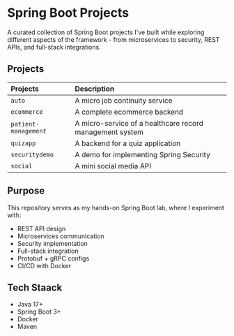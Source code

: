 # Spring Boot Projects

A curated collection of Spring Boot projects I've built while exploring different aspects of the framework - from microservices to security, REST APIs, and full-stack integrations.

## Projects

| Projects            | Description                                              |
|:--------------------|:---------------------------------------------------------|
|`auto`               | A micro job continuity service                           |
|`ecommerce`          | A complete ecommerce backend                             |
|`patient-management` | A micro-service of a healthcare record management system |
|`quizapp`            | A backend for a quiz application                         |
|`securitydemo`       | A demo for implementing Spring Security                  |
|`social`             | A mini social media API                                  |

## Purpose
This repository serves as my hands-on Spring Boot lab, where I experiment with:
- REST API design
- Microservices communication
- Security implementation
- Full-stack integration
- Protobuf + gRPC configs
- CI/CD with Docker

## Tech Staack
- Java 17+
- Spring Boot 3+
- Docker
- Maven


<!----
⚙️ Core Spring Boot (Projects 1–20)
Focus: Basics, REST, JPA, Validation, Security


5. Pagination and Filtering API

6. Weather Tracker – API client + scheduled updates

7. Blog Platform Backend – Markdown parsing + CRUD

8. Email Notification Service – Spring Mail + Templates

9. SMS Verification Service – Twilio + OTP logic

10. Event Logger – Log4j + log rotation

11. REST API Versioning – Header vs URI-based

12. JWT Authentication & Refresh Tokens

13. Rate Limiting Middleware – Spring Filter + Bucket4j

14. Multi-language API Responses – i18n + Messages

15. Audit Trail System – Spring AOP + DB log

16. Role-Based Access Control API

17. Global Exception Handler + Custom Errors

18. API Documentation with Swagger/OpenAPI

19. Application Metrics with Micrometer

20. Spring Profiles for Multi-Env Configs

🧩 Microservices (Projects 21–40)
Focus: Services, Communication, Config, Discovery

21. Microservice Starter Project (Boilerplate)

24. Inventory Microservice

25. Order Microservice with Feign Client

26. Notification Microservice (email + Kafka)

27. API Gateway using Spring Cloud Gateway

28. Circuit Breaker with Resilience4J

29. Dynamic Routing Gateway + Path Rewrite

30. Rate Limiting Gateway with Redis

31. Configurable Feature Flags

32. Load-balanced Communication (Ribbon)

33. Microservices Tracing with Sleuth + Zipkin

34. Service Health Dashboard with Actuator

35. Distributed Logging with ELK Stack

36. Service Mesh Demo (Istio)

37. gRPC Communication between Services

38. GraphQL API Gateway (Spring Boot + GraphQL)

39. Token Relay across Services (OAuth2)

40. Multi-tenant Microservices with Schema Isolation

🛠️ Data & Messaging (Projects 41–60)
Focus: Databases, Messaging Systems

Spring Boot + PostgreSQL Integration

Spring Boot + MongoDB Example

Relational to Document Model Migrator

Event Sourcing System

Kafka Producer/Consumer with Spring

RabbitMQ Event Bus

Dead Letter Queue Processor

Outbox Pattern with Debezium CDC

Redis Caching for Product Listings

Mongo Aggregation Pipelines + Spring Data

Redis Streams for Real-Time Feeds

Database Sharding Demo

Connection Pooling and Monitoring (HikariCP)

Batch Processing App with Spring Batch

Job Scheduler with Quartz

Geo-Search with MongoDB + Spring Data

Write-Heavy Queue-Backed Service

Transactional Messaging with Kafka

Custom Kafka Serializers + Avro

ETL Pipeline: Read-Transform-Store Data

📈 Observability & Monitoring (Projects 61–75)
Focus: Metrics, Logs, Tracing

Custom Micrometer Metrics

Prometheus Metrics Exporter

Grafana Dashboards for Spring Boot App

Structured JSON Logging

Distributed Tracing with Jaeger

OpenTelemetry Integration with gRPC & REST

Log Correlation Between Microservices

Alerting with Prometheus + Alertmanager

Request/Response Logging Middleware

Service-Level Objectives + Grafana Alerts

Dynamic Log Level Switching via Actuator

Kibana Log Search with Custom Tags

Grafana Loki for Log Aggregation

Trace Sampler Config + Analysis

Business Metrics Dashboard

🧪 Security & Auth (Projects 76–85)
Focus: Secure APIs, OAuth2, Keycloak, JWT, etc.

JWT Auth System with Refresh Token Rotation

OAuth2 Authorization Code Flow (Spring Security)

SSO Integration with Keycloak

Role Hierarchies + Permissions Evaluation

Custom OAuth2 Resource Server

API Key Auth via Filter Chain

OpenID Connect Integration (Google Auth)

Encrypted Properties with Jasypt

Multi-Factor Authentication (TOTP + Email)

Session Management + Concurrent Login Prevention

🔌 Advanced Features & Real-time (Projects 86–95)
Focus: WebSockets, SSE, File Handling, etc.

WebSocket Chat Application

Server-Sent Events Streamer

Real-Time Notifications with STOMP over WebSockets

Upload Large Files with Chunking

Async Email Sender with Retry Mechanism

Rate Limiter with Redis and Lua Scripts

GeoJSON API with Map Integration

Server-side Rendering with Thymeleaf + Spring

PDF Generator API (Invoices)

Image Resizer + CDN Proxy Service

🚀 Deployment, DevOps & GitOps (Projects 96–100)
Focus: Docker, K8s, GitOps

Dockerize Monolith Spring Boot App

Docker Compose for Local Microservices

Helm Charts for Spring Boot Microservice

CI/CD with GitHub Actions + Docker + Kubernetes

GitOps with ArgoCD for Spring Boot App
---->
